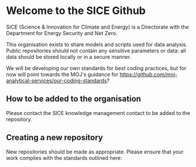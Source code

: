 # Welcome to the SICE Github
SICE (Science & Innovation for Climate and Energy) is a Directorate with the Department for Energy Security and Net Zero.

This organisation exists to share models and scripts used for data analysis. Public repositories should not contain any sensitive parameters or data: all data should be stored locally or in a secure manner. 

We will be developing our own standards for best coding practices, but for now will point towards the MOJ's guidance for https://github.com/moj-analytical-services/our-coding-standards?

## How to be added to the organisation 
Please contact the SICE knowledge management contact to be added to the repository. 

## Creating a new repository
New repositories should be made as appropriate. Please ensure that your work complies with the standards outlined here: 

